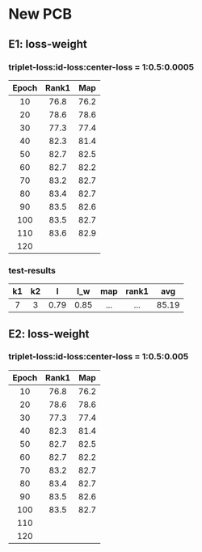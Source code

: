 # New PCB
## E1: loss-weight 
### triplet-loss:id-loss:center-loss = 1:0.5:0.0005
 |Epoch|Rank1|Map|
 |:------:|:------:|:------:|
 |10|76.8|76.2|
 |20|78.6|78.6|
 |30|77.3|77.4|
 |40|82.3|81.4|
 |50|82.7|82.5|
 |60|82.7|82.2|
 |70|83.2|82.7|
 |80|83.4|82.7|
 |90|83.5|82.6|
 |100|83.5|82.7|
 |110|83.6|82.9|
 |120|
### test-results
|k1|k2|l|l_w|map|rank1|avg|
|:---:|:---:|:---:|:---:|:---:|:---:|:---:|
|7|3|0.79|0.85|...|...|85.19|
## E2: loss-weight 
### triplet-loss:id-loss:center-loss = 1:0.5:0.005
 |Epoch|Rank1|Map|
 |:------:|:------:|:------:|
 |10|76.8|76.2|
 |20|78.6|78.6|
 |30|77.3|77.4|
 |40|82.3|81.4|
 |50|82.7|82.5|
 |60|82.7|82.2|
 |70|83.2|82.7|
 |80|83.4|82.7|
 |90|83.5|82.6|
 |100|83.5|82.7|
 |110|
 |120|
